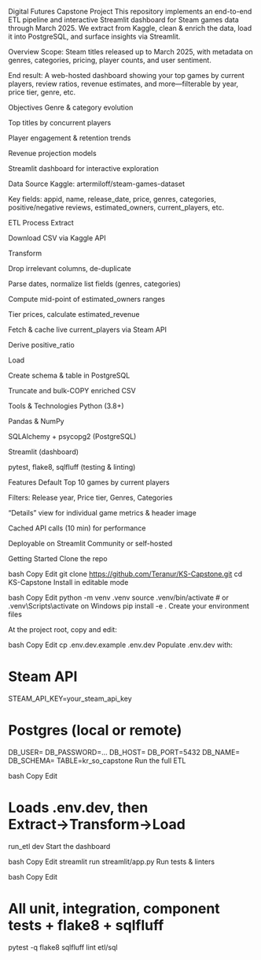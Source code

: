 Digital Futures Capstone Project
This repository implements an end-to-end ETL pipeline and interactive Streamlit dashboard for Steam games data through March 2025. We extract from Kaggle, clean & enrich the data, load it into PostgreSQL, and surface insights via Streamlit.

Overview
Scope: Steam titles released up to March 2025, with metadata on genres, categories, pricing, player counts, and user sentiment.

End result: A web-hosted dashboard showing your top games by current players, review ratios, revenue estimates, and more—filterable by year, price tier, genre, etc.

Objectives
Genre & category evolution

Top titles by concurrent players

Player engagement & retention trends

Revenue projection models

Streamlit dashboard for interactive exploration

Data Source
Kaggle: artermiloff/steam-games-dataset

Key fields: appid, name, release_date, price, genres, categories, positive/negative reviews, estimated_owners, current_players, etc.

ETL Process
Extract

Download CSV via Kaggle API

Transform

Drop irrelevant columns, de-duplicate

Parse dates, normalize list fields (genres, categories)

Compute mid-point of estimated_owners ranges

Tier prices, calculate estimated_revenue

Fetch & cache live current_players via Steam API

Derive positive_ratio

Load

Create schema & table in PostgreSQL

Truncate and bulk-COPY enriched CSV

Tools & Technologies
Python (3.8+)

Pandas & NumPy

SQLAlchemy + psycopg2 (PostgreSQL)

Streamlit (dashboard)

pytest, flake8, sqlfluff (testing & linting)

Features
Default Top 10 games by current players

Filters: Release year, Price tier, Genres, Categories

“Details” view for individual game metrics & header image

Cached API calls (10 min) for performance

Deployable on Streamlit Community or self-hosted

Getting Started
Clone the repo

bash
Copy
Edit
git clone https://github.com/Teranur/KS-Capstone.git
cd KS-Capstone
Install in editable mode

bash
Copy
Edit
python -m venv .venv
source .venv/bin/activate   # or .venv\Scripts\activate on Windows
pip install -e .
Create your environment files

At the project root, copy and edit:

bash
Copy
Edit
cp .env.dev.example .env.dev
Populate .env.dev with:

# Steam API
STEAM_API_KEY=your_steam_api_key

# Postgres (local or remote)
DB_USER=
DB_PASSWORD=…
DB_HOST=
DB_PORT=5432
DB_NAME=
DB_SCHEMA=
TABLE=kr_so_capstone
Run the full ETL

bash
Copy
Edit
# Loads .env.dev, then Extract→Transform→Load
run_etl dev
Start the dashboard

bash
Copy
Edit
streamlit run streamlit/app.py
Run tests & linters

bash
Copy
Edit
# All unit, integration, component tests + flake8 + sqlfluff
pytest -q
flake8
sqlfluff lint etl/sql